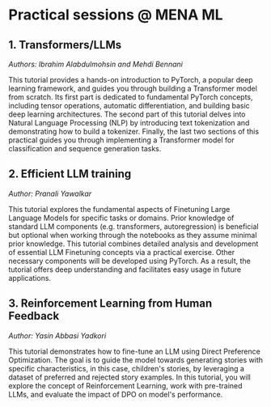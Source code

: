 # Practical sessions @ MENA ML

## 1. Transformers/LLMs
*Authors: Ibrahim Alabdulmohsin and Mehdi Bennani*

This tutorial provides a hands-on introduction to PyTorch, a popular deep learning framework, and guides you through building a Transformer model from scratch. Its first part is dedicated to fundamental PyTorch concepts, including tensor operations, automatic differentiation, and building basic deep learning architectures. The second part of this tutorial delves into Natural Language Processing (NLP) by introducing text tokenization and demonstrating how to build a tokenizer. Finally, the last two sections of this practical guides you through implementing a Transformer model for classification and sequence generation tasks.

## 2. Efficient LLM training
*Author: Pranali Yawalkar*

This tutorial explores the fundamental aspects of Finetuning Large Language Models for specific tasks or domains. Prior knowledge of standard LLM components (e.g. transformers, autoregression) is beneficial but optional when working through the notebooks as they assume minimal prior knowledge. This tutorial combines detailed analysis and development of essential LLM Finetuning concepts via a practical exercise. Other necessary components will be developed using PyTorch. As a result, the tutorial offers deep understanding and facilitates easy usage in future applications.

## 3. Reinforcement Learning from Human Feedback
*Author: Yasin Abbasi Yadkori*

This tutorial demonstrates how to fine-tune an LLM using Direct Preference Optimization. The goal is to guide the model towards generating stories with specific characteristics, in this case, children's stories, by leveraging a dataset of preferred and rejected story examples. In this tutorial, you will explore the concept of Reinforcement Learning, work with pre-trained LLMs, and evaluate the impact of DPO on model's performance.

